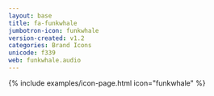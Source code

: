 ```yaml
---
layout: base
title: fa-funkwhale
jumbotron-icon: funkwhale
version-created: v1.2
categories: Brand Icons
unicode: f339
web: funkwhale.audio
---
```


{% include examples/icon-page.html icon="funkwhale" %}
